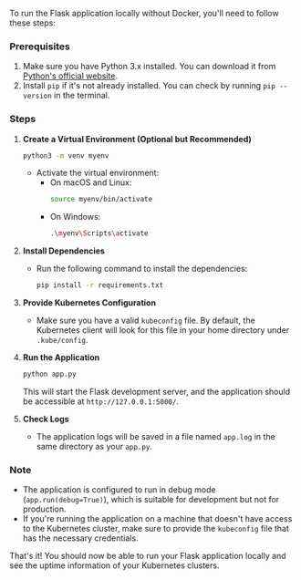 To run the Flask application locally without Docker, you'll need to follow these steps:

### Prerequisites

1. Make sure you have Python 3.x installed. You can download it from [Python's official website](https://www.python.org/downloads/).
2. Install `pip` if it's not already installed. You can check by running `pip --version` in the terminal.

### Steps

1. **Create a Virtual Environment (Optional but Recommended)**
    ```bash
    python3 -m venv myenv
    ```

    - Activate the virtual environment:
        - On macOS and Linux:
            ```bash
            source myenv/bin/activate
            ```
        - On Windows:
            ```bash
            .\myenv\Scripts\activate
            ```

2. **Install Dependencies**
    - Run the following command to install the dependencies:
        ```bash
        pip install -r requirements.txt
        ```

3. **Provide Kubernetes Configuration**
    - Make sure you have a valid `kubeconfig` file. By default, the Kubernetes client will look for this file in your home directory under `.kube/config`.

4. **Run the Application**
    ```bash
    python app.py
    ```
    This will start the Flask development server, and the application should be accessible at `http://127.0.0.1:5000/`.

5. **Check Logs**
    - The application logs will be saved in a file named `app.log` in the same directory as your `app.py`.

### Note

- The application is configured to run in debug mode (`app.run(debug=True)`), which is suitable for development but not for production.
- If you're running the application on a machine that doesn't have access to the Kubernetes cluster, make sure to provide the `kubeconfig` file that has the necessary credentials.

That's it! You should now be able to run your Flask application locally and see the uptime information of your Kubernetes clusters.